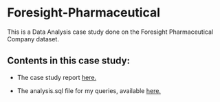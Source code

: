 # Foresight-Pharmaceutical

This is a Data Analysis case study done on the Foresight Pharmaceutical Company dataset.

## Contents in this case study:

* The case study report [here.](report/Case_Study_Report.md)

* The analysis.sql file for my queries, available [here.](code/analysis.sql)
